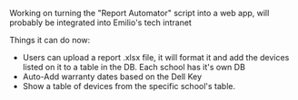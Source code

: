 Working on turning the "Report Automator" script into a web app, will probably be integrated into Emilio's tech intranet

Things it can do now:
- Users can upload a report .xlsx file, it will format it and add the devices listed on it to a table in the DB. Each school has it's own DB
- Auto-Add warranty dates based on the Dell Key
- Show a table of devices from the specific school's table.
